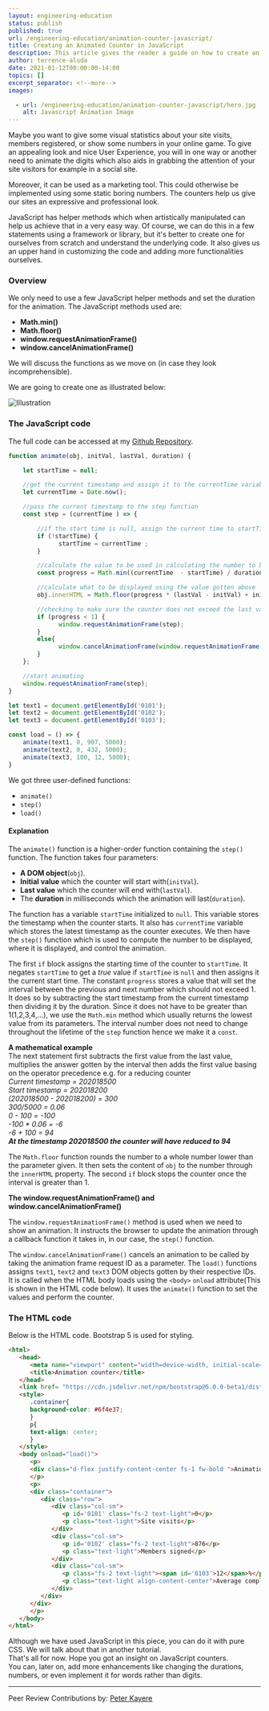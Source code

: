 ```yaml
---
layout: engineering-education
status: publish
published: true
url: /engineering-education/animation-counter-javascript/
title: Creating an Animated Counter in JavaScript
description: This article gives the reader a guide on how to create an animated counter in a web application using Javascript.
author: terrence-aluda
date: 2021-01-12T00:00:00-14:00
topics: []
excerpt_separator: <!--more-->
images:

  - url: /engineering-education/animation-counter-javascript/hero.jpg
    alt: Javascript Animation Image
---
```

Maybe you want to give some visual statistics about your site visits, members registered, or show some numbers in your online game. To give an appealing look and nice User Experience, you will in one way or another need to animate the digits which also aids in grabbing the attention of your site visitors for example in a social site.
<!--more-->
Moreover, it can be used as a marketing tool. This could otherwise be implemented using some static boring numbers. The counters help us give our sites an expressive and professional look.

JavaScript has helper methods which when artistically manipulated can help us achieve that in a very easy way. Of course, we can do this in a few statements using a framework or library, but it's better to create one for ourselves from scratch and understand the underlying code. It also gives us an upper hand in customizing the code and adding more functionalities ourselves.

### Overview
We only need to use a few JavaScript helper methods and set the duration for the animation. The JavaScript methods used are:

- **Math.min()**
- **Math.floor()**
- **window.requestAnimationFrame()**
- **window.cancelAnimationFrame()**

We will discuss the functions as we move on (in case they look incomprehensible).

We are going to create one as illustrated below:

![Illustration](/engineering-education/animation-counter-javascript/illustration.gif)

### The JavaScript code
The full code can be accessed at my [Github Repository](https://github.com/Agusioma/animation-counter-javascript/).

```Javascript
function animate(obj, initVal, lastVal, duration) {

    let startTime = null;

    //get the current timestamp and assign it to the currentTime variable
    let currentTime = Date.now();

    //pass the current timestamp to the step function
    const step = (currentTime ) => {

        //if the start time is null, assign the current time to startTime
        if (!startTime) {
              startTime = currentTime ;
        }

        //calculate the value to be used in calculating the number to be displayed
        const progress = Math.min((currentTime  - startTime) / duration, 1);

        //calculate what to be displayed using the value gotten above
        obj.innerHTML = Math.floor(progress * (lastVal - initVal) + initVal);

        //checking to make sure the counter does not exceed the last value(lastVal)
        if (progress < 1) {
              window.requestAnimationFrame(step);
        }
        else{
              window.cancelAnimationFrame(window.requestAnimationFrame(step));
        }
    };

    //start animating
    window.requestAnimationFrame(step);
}

let text1 = document.getElementById('0101');
let text2 = document.getElementById('0102');
let text3 = document.getElementById('0103');

const load = () => {
    animate(text1, 0, 907, 5000);
    animate(text2, 0, 432, 5000);
    animate(text3, 100, 12, 5000);
}
```

We got three user-defined functions:

- `animate()`
- `step()`
- `load()`

#### Explanation
The `animate()` function is a higher-order function containing the `step()` function. The function takes four parameters:
- **A DOM object**(```obj```).
- **Initial value** which the counter will start with(`initVal`).
- **Last value** which the counter will end with(`lastVal`).
- The **duration** in milliseconds which the animation will last(`duration`).

The function has a variable `startTime` initialized to `null`. This variable stores the timestamp when the counter starts. It also has `currentTime` variable which stores the latest timestamp as the counter executes. We then have the `step()` function which is used to compute the number to be displayed, where it is displayed, and control the animation.

The first `if` block assigns the starting time of the counter to `startTime`. It negates `startTime` to get a *true* value if `startTime` is `null` and then assigns it the current start time. The constant `progress` stores a value that will set the interval between the previous and next number which should not exceed 1. It does so by subtracting the start timestamp from the current timestamp then dividing it by the duration. Since it does not have to be greater than 1(1,2,3,4,...), we use the `Math.min` method which usually returns the lowest value from its parameters. The interval number does not need to change throughout the lifetime of the `step` function hence we make it a `const`.

**A mathematical example**</br>
The next statement first subtracts the first value from the last value, multiplies the answer gotten by the interval then adds the first value basing on the operator precedence e.g. for a reducing counter</br>
*Current timestamp = 202018500*</br>
*Start timestamp = 202018200*</br>
*(202018500 - 202018200) = 300*</br>
*300/5000 = 0.06*</br>
*0 - 100 = -100*</br>
*-100 * 0.06 = -6*</br>
*-6 + 100 = 94*</br>
***At the timestamp 202018500 the counter will have reduced to 94***

The `Math.floor` function rounds the number to a whole number lower than the parameter given. It then sets the content of `obj` to the number through the `innerHTML` property. The second `if` block stops the counter once the interval is greater than 1.

**The window.requestAnimationFrame() and window.cancelAnimationFrame()**<br>

The `window.requestAnimationFrame()` method is used when we need to show an animation. It instructs the browser to update the animation through a callback function it takes in, in our case, the `step()` function.

The `window.cancelAnimationFrame()` cancels an animation to be called by taking the animation frame request ID as a parameter. The `load()` functions assigns `text1`, `text2` and `text3` DOM objects gotten by their respective IDs. It is called when the HTML body loads using the `<body>` `onload` attribute(This is shown in the HTML code below). It uses the `animate()` function to set the values and perform the counter.

### The HTML code
Below is the HTML code. Bootstrap 5 is used for styling.
```html
<html>
   <head>
      <meta name="viewport" content="width=device-width, initial-scale=1.0">
      <title>Animation counter</title>
   </head>
   <link href= "https://cdn.jsdelivr.net/npm/bootstrap@5.0.0-beta1/dist/css/bootstrap.min.css" rel="stylesheet" integrity="sha384-giJF6kkoqNQ00vy+HMDP7azOuL0xtbfIcaT9wjKHr8RbDVddVHyTfAAsrekwKmP1" crossorigin="anonymous">
   <style>
      .container{
      background-color: #6f4e37;
      }
      p{
      text-align: center;
      }
   </style>
   <body onload="load()">
      <p>
      <div class="d-flex justify-content-center fs-1 fw-bold ">Animation Counter</div>
      </p>
      <p>
      <div class="container">
         <div class="row">
            <div class="col-sm">
               <p id='0101' class="fs-2 text-light">0</p>
               <p class="text-light">Site visits</p>
            </div>
            <div class="col-sm">
               <p id='0102' class="fs-2 text-light">876</p>
               <p class="text-light">Members signed</p>
            </div>
            <div class="col-sm">
               <p class="fs-2 text-light"><span id='0103'>12</span>%</p>
               <p class="text-light align-content-center">Average complain rate</p>
            </div>
         </div>
      </div>
      </p>
   </body>
</html>
```
Although we have used JavaScript in this piece, you can do it with pure CSS. We will talk about that in another tutorial.<br>
That's all for now. Hope you got an insight on JavaScript counters.</br>You can, later on, add more enhancements like changing the durations, numbers, or even implement it for words rather than digits.</br>

---
Peer Review Contributions by: [Peter Kayere](/engineering-education/authors/peter-kayere/)

